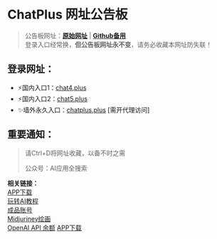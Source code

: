# ChatPlus 网址公告板
> 公告板网址：**[原始网址](http://www.chatplus.wiki/)** | **[Github备用](https://github.com/chatplusAI/chatplusAI)**  
> 登录入口经常换，**但公告板网址永不变**，请务必收藏本网址防失联！
## 登录网址：
- ⚡国内入口1：[chat4.plus](http://www.chat4.plus)
- ⚡国内入口2：[chat5.plus](http://www.chat5.plus)
- ✨墙外永久入口：[chatplus.plus](http://www.chatplus.plus) [需开代理访问]
## 重要通知：
> 请Ctrl+D将网址收藏，以备不时之需
> 
> 公众号：AI应用全搜索
> 
**相关链接：**  
[APP下载](http://download.plusgpt.plus/)  
[玩转AI教程](http://www.chatplus.blog)  
[成品账号](http://chat.gptshop.plus/?from=1004)  
[Midjuriney绘画](http://www.chat4.plus/#/drew)  
[OpenAI API 余额](http://www.apikey.info)
<a href="http://download.plusgpt.plus/" target="_blank">APP下载</a>
